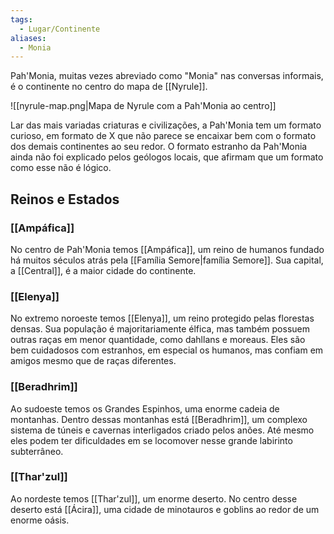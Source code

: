 ```yaml
---
tags:
  - Lugar/Continente
aliases:
  - Monia
---
```

Pah'Monia, muitas vezes abreviado como "Monia" nas conversas informais, é o continente no centro do mapa de [[Nyrule]].

![[nyrule-map.png|Mapa de Nyrule com a Pah'Monia ao centro]]

Lar das mais variadas criaturas e civilizações, a Pah'Monia tem um formato curioso, em formato de X que não parece se encaixar bem com o formato dos demais continentes ao seu redor. O formato estranho da Pah'Monia ainda não foi explicado pelos geólogos locais, que afirmam que um formato como esse não é lógico.

## Reinos e Estados
### [[Ampáfica]]
No centro de Pah'Monia temos [[Ampáfica]], um reino de humanos fundado há muitos séculos atrás pela [[Família Semore|família Semore]]. Sua capital, a [[Central]], é a maior cidade do continente.

### [[Elenya]]
No extremo noroeste temos [[Elenya]], um reino protegido pelas florestas densas. Sua população é majoritariamente élfica, mas também possuem outras raças em menor quantidade, como dahllans e moreaus. Eles são bem cuidadosos com estranhos, em especial os humanos, mas confiam em amigos mesmo que de raças diferentes.

### [[Beradhrim]]
Ao sudoeste temos os Grandes Espinhos, uma enorme cadeia de montanhas. Dentro dessas montanhas está [[Beradhrim]], um complexo sistema de túneis e cavernas interligados criado pelos anões. Até mesmo eles podem ter dificuldades em se locomover nesse grande labirinto subterrâneo.

### [[Thar'zul]]
Ao nordeste temos [[Thar'zul]], um enorme deserto. No centro desse deserto está [[Ácira]], uma cidade de minotauros e goblins ao redor de um enorme oásis.